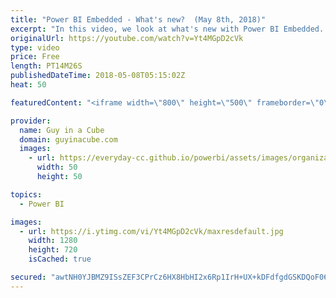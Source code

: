 ```yaml
---
title: "Power BI Embedded - What's new?  (May 8th, 2018)"
excerpt: "In this video, we look at what's new with Power BI Embedded. Ran Breuer, the Power BI Embedded engineering helps to walk through those items.  Playground - JavaScript Embed Sample https://microsoft.github.io/PowerBI-JavaScript/demo/  Power BI Embedded Samples https://github.com/Microsoft/PowerBI-Developer-Samples"
originalUrl: https://youtube.com/watch?v=Yt4MGpD2cVk
type: video
price: Free
length: PT14M26S
publishedDateTime: 2018-05-08T05:15:02Z
heat: 50

featuredContent: "<iframe width=\"800\" height=\"500\" frameborder=\"0\" src=\"https://www.youtube.com/embed/Yt4MGpD2cVk\" allow=\"accelerometer; autoplay; encrypted-media; gyroscope; picture-in-picture\" allowfullscreen></iframe>"

provider:
  name: Guy in a Cube
  domain: guyinacube.com
  images:
    - url: https://everyday-cc.github.io/powerbi/assets/images/organizations/guyinacube.com-50x50.jpg
      width: 50
      height: 50

topics:
  - Power BI

images:
  - url: https://i.ytimg.com/vi/Yt4MGpD2cVk/maxresdefault.jpg
    width: 1280
    height: 720
    isCached: true

secured: "awtNH0YJBMZ9ISsZEF3CPrCz6HX8HbHI2x6Rp1IrH+UX+kDFdfgdGSKDQoF06KlA2zZsyKSlLZuJCBdRAgDTzE1d5/5BahB5ZC3VDMgiMtPxkpGOhLVEkevwh/JJQMpy7uFr6kS3TWqJrNKRdeAnt4cTAX6bdF3WGdE6qk4OVFZtRYcUoq5rQZI1aAdD9S+TGME5q0dGrZ1gQP6NVpSlVjGkAx5hA+8MgJWfk0B1ftEDlM9FNFfqC8rmRzpc41zp3xaZ6igy0b6FOk26v25IbUK/OxBL/MjkO3ONbiKaZSBEbG5B9eqHXP5pCXuIehlfq8FR8ZRnnVk2Sj93FUnzOjOSdCsZ+5/ia7c4KUEgQ0Lic7iCWxPq+AAKcFlDD3gNUJlT4dnCSLf6UzX3h8P8vvwCnYhWlQ53Pex3EeVsdYk=;Te8rOXEZ2KekCvkLkozI+w=="
---
```



